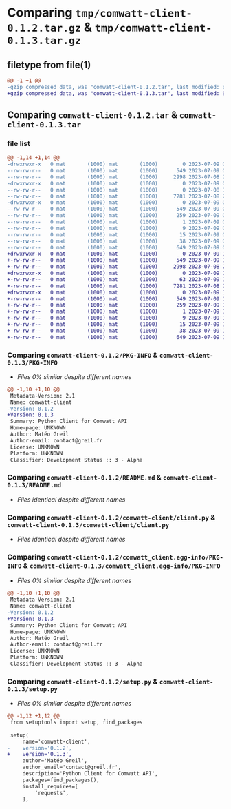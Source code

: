 # Comparing `tmp/comwatt-client-0.1.2.tar.gz` & `tmp/comwatt-client-0.1.3.tar.gz`

## filetype from file(1)

```diff
@@ -1 +1 @@
-gzip compressed data, was "comwatt-client-0.1.2.tar", last modified: Sun Jul  9 08:01:46 2023, max compression
+gzip compressed data, was "comwatt-client-0.1.3.tar", last modified: Sun Jul  9 13:24:39 2023, max compression
```

## Comparing `comwatt-client-0.1.2.tar` & `comwatt-client-0.1.3.tar`

### file list

```diff
@@ -1,14 +1,14 @@
-drwxrwxr-x   0 mat       (1000) mat       (1000)        0 2023-07-09 08:01:46.720739 comwatt-client-0.1.2/
--rw-rw-r--   0 mat       (1000) mat       (1000)      549 2023-07-09 08:01:46.720739 comwatt-client-0.1.2/PKG-INFO
--rw-rw-r--   0 mat       (1000) mat       (1000)     2998 2023-07-08 21:27:06.000000 comwatt-client-0.1.2/README.md
-drwxrwxr-x   0 mat       (1000) mat       (1000)        0 2023-07-09 08:01:46.716740 comwatt-client-0.1.2/comwatt-client/
--rw-rw-r--   0 mat       (1000) mat       (1000)        0 2023-07-08 13:37:30.000000 comwatt-client-0.1.2/comwatt-client/__init__.py
--rw-rw-r--   0 mat       (1000) mat       (1000)     7281 2023-07-08 21:26:46.000000 comwatt-client-0.1.2/comwatt-client/client.py
-drwxrwxr-x   0 mat       (1000) mat       (1000)        0 2023-07-09 08:01:46.716740 comwatt-client-0.1.2/comwatt_client.egg-info/
--rw-rw-r--   0 mat       (1000) mat       (1000)      549 2023-07-09 08:01:46.000000 comwatt-client-0.1.2/comwatt_client.egg-info/PKG-INFO
--rw-rw-r--   0 mat       (1000) mat       (1000)      259 2023-07-09 08:01:46.000000 comwatt-client-0.1.2/comwatt_client.egg-info/SOURCES.txt
--rw-rw-r--   0 mat       (1000) mat       (1000)        1 2023-07-09 08:01:46.000000 comwatt-client-0.1.2/comwatt_client.egg-info/dependency_links.txt
--rw-rw-r--   0 mat       (1000) mat       (1000)        9 2023-07-09 08:01:46.000000 comwatt-client-0.1.2/comwatt_client.egg-info/requires.txt
--rw-rw-r--   0 mat       (1000) mat       (1000)       15 2023-07-09 08:01:46.000000 comwatt-client-0.1.2/comwatt_client.egg-info/top_level.txt
--rw-rw-r--   0 mat       (1000) mat       (1000)       38 2023-07-09 08:01:46.720739 comwatt-client-0.1.2/setup.cfg
--rw-rw-r--   0 mat       (1000) mat       (1000)      649 2023-07-09 08:01:07.000000 comwatt-client-0.1.2/setup.py
+drwxrwxr-x   0 mat       (1000) mat       (1000)        0 2023-07-09 13:24:39.523130 comwatt-client-0.1.3/
+-rw-rw-r--   0 mat       (1000) mat       (1000)      549 2023-07-09 13:24:39.523130 comwatt-client-0.1.3/PKG-INFO
+-rw-rw-r--   0 mat       (1000) mat       (1000)     2998 2023-07-08 21:27:06.000000 comwatt-client-0.1.3/README.md
+drwxrwxr-x   0 mat       (1000) mat       (1000)        0 2023-07-09 13:24:39.519130 comwatt-client-0.1.3/comwatt-client/
+-rw-rw-r--   0 mat       (1000) mat       (1000)       63 2023-07-09 13:23:14.000000 comwatt-client-0.1.3/comwatt-client/__init__.py
+-rw-rw-r--   0 mat       (1000) mat       (1000)     7281 2023-07-08 21:26:46.000000 comwatt-client-0.1.3/comwatt-client/client.py
+drwxrwxr-x   0 mat       (1000) mat       (1000)        0 2023-07-09 13:24:39.523130 comwatt-client-0.1.3/comwatt_client.egg-info/
+-rw-rw-r--   0 mat       (1000) mat       (1000)      549 2023-07-09 13:24:39.000000 comwatt-client-0.1.3/comwatt_client.egg-info/PKG-INFO
+-rw-rw-r--   0 mat       (1000) mat       (1000)      259 2023-07-09 13:24:39.000000 comwatt-client-0.1.3/comwatt_client.egg-info/SOURCES.txt
+-rw-rw-r--   0 mat       (1000) mat       (1000)        1 2023-07-09 13:24:39.000000 comwatt-client-0.1.3/comwatt_client.egg-info/dependency_links.txt
+-rw-rw-r--   0 mat       (1000) mat       (1000)        9 2023-07-09 13:24:39.000000 comwatt-client-0.1.3/comwatt_client.egg-info/requires.txt
+-rw-rw-r--   0 mat       (1000) mat       (1000)       15 2023-07-09 13:24:39.000000 comwatt-client-0.1.3/comwatt_client.egg-info/top_level.txt
+-rw-rw-r--   0 mat       (1000) mat       (1000)       38 2023-07-09 13:24:39.523130 comwatt-client-0.1.3/setup.cfg
+-rw-rw-r--   0 mat       (1000) mat       (1000)      649 2023-07-09 13:23:42.000000 comwatt-client-0.1.3/setup.py
```

### Comparing `comwatt-client-0.1.2/PKG-INFO` & `comwatt-client-0.1.3/PKG-INFO`

 * *Files 0% similar despite different names*

```diff
@@ -1,10 +1,10 @@
 Metadata-Version: 2.1
 Name: comwatt-client
-Version: 0.1.2
+Version: 0.1.3
 Summary: Python Client for Comwatt API
 Home-page: UNKNOWN
 Author: Matéo Greil
 Author-email: contact@greil.fr
 License: UNKNOWN
 Platform: UNKNOWN
 Classifier: Development Status :: 3 - Alpha
```

### Comparing `comwatt-client-0.1.2/README.md` & `comwatt-client-0.1.3/README.md`

 * *Files identical despite different names*

### Comparing `comwatt-client-0.1.2/comwatt-client/client.py` & `comwatt-client-0.1.3/comwatt-client/client.py`

 * *Files identical despite different names*

### Comparing `comwatt-client-0.1.2/comwatt_client.egg-info/PKG-INFO` & `comwatt-client-0.1.3/comwatt_client.egg-info/PKG-INFO`

 * *Files 0% similar despite different names*

```diff
@@ -1,10 +1,10 @@
 Metadata-Version: 2.1
 Name: comwatt-client
-Version: 0.1.2
+Version: 0.1.3
 Summary: Python Client for Comwatt API
 Home-page: UNKNOWN
 Author: Matéo Greil
 Author-email: contact@greil.fr
 License: UNKNOWN
 Platform: UNKNOWN
 Classifier: Development Status :: 3 - Alpha
```

### Comparing `comwatt-client-0.1.2/setup.py` & `comwatt-client-0.1.3/setup.py`

 * *Files 0% similar despite different names*

```diff
@@ -1,12 +1,12 @@
 from setuptools import setup, find_packages
 
 setup(
     name='comwatt-client',
-    version='0.1.2',
+    version='0.1.3',
     author='Matéo Greil',
     author_email='contact@greil.fr',
     description='Python Client for Comwatt API',
     packages=find_packages(),
     install_requires=[
         'requests',
     ],
```

